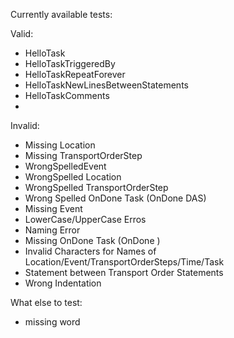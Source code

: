 Currently available tests:

Valid:
- HelloTask
- HelloTaskTriggeredBy
- HelloTaskRepeatForever
- HelloTaskNewLinesBetweenStatements
- HelloTaskComments
- 
Invalid:
- Missing Location
- Missing TransportOrderStep
- WrongSpelledEvent
- WrongSpelled Location
- WrongSpelled TransportOrderStep
- Wrong Spelled OnDone Task (OnDone DAS)
- Missing Event
- LowerCase/UpperCase Erros
- Naming Error
- Missing OnDone Task (OnDone )
- Invalid Characters for Names of Location/Event/TransportOrderSteps/Time/Task
- Statement between Transport Order Statements
- Wrong Indentation
  
What else to test:
- missing word
